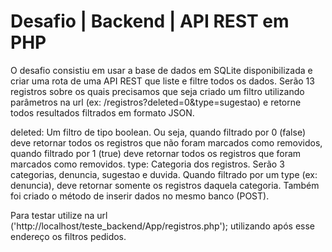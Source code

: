# Desafio | Backend | API REST em PHP
O desafio consistiu em usar a base de dados em SQLite disponibilizada e criar uma rota de uma API REST que liste e filtre todos os dados. Serão 13 registros sobre os quais precisamos que seja criado um filtro utilizando parâmetros na url (ex: /registros?deleted=0&type=sugestao) e retorne todos resultados filtrados em formato JSON.

deleted: Um filtro de tipo boolean. Ou seja, quando filtrado por 0 (false) deve retornar todos os registros que não foram marcados como removidos, quando filtrado por 1 (true) deve retornar todos os registros que foram marcados como removidos.
type: Categoria dos registros. Serão 3 categorias, denuncia, sugestao e duvida. Quando filtrado por um type (ex: denuncia), deve retornar somente os registros daquela categoria.
Também foi criado o método de inserir dados no mesmo banco (POST).

Para testar utilize na url ('http://localhost/teste_backend/App/registros.php'); utilizando após esse endereço os filtros pedidos.
